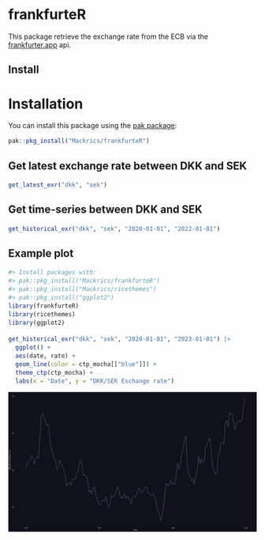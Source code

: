 # frankfurteR

This package retrieve the exchange rate from the ECB via the
[frankfurter.app](https://frankfurter.app) api.

## Install

# Installation

You can install this package using the [pak package](https://pak.r-lib.org/):

```R
pak::pkg_install("Mackrics/frankfurteR")
```

## Get latest exchange rate between DKK and SEK

```r
get_latest_exr("dkk", "sek")
```

## Get time-series between DKK and SEK

```r
get_historical_exr("dkk", "sek", "2020-01-01", "2022-01-01")
```
## Example plot

```r
#> Install packages with:
#> pak::pkg_install("Mackrics/frankfurteR")
#> pak::pkg_install("Mackrics/ricethemes")
#> pak::pkg_install("ggplot2")
library(frankfurteR)
library(ricethemes)
library(ggplot2)

get_historical_exr("dkk", "sek", "2020-01-01", "2023-01-01") |>
  ggplot() +
  aes(date, rate) +
  geom_line(color = ctp_mocha[["blue"]]) +
  theme_ctp(ctp_mocha) +
  labs(x = "Date", y = "DKK/SEK Exchange rate")
```

![Example output](./example.svg)
